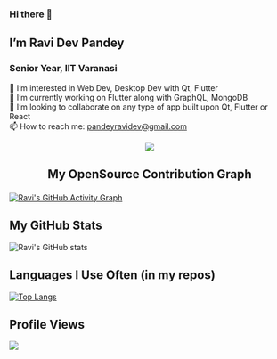 ### Hi there 👋

## I’m Ravi Dev Pandey
### Senior Year, IIT Varanasi
👀 I’m interested in Web Dev, Desktop Dev with Qt, Flutter<br>
🌱 I’m currently working on Flutter along with GraphQL, MongoDB<br>
💞️ I’m looking to collaborate on any type of app built upon Qt, Flutter or React<br>
📫 How to reach me: <a href="mailto:pandeyravidev@gmail.com">pandeyravidev@gmail.com</a><br>

<p align="center"><img align="center" src="https://github-readme-streak-stats.herokuapp.com/?user=literalEval&theme=github-dark"></p>

## <p align="center">My OpenSource Contribution Graph</p>
[![Ravi's GitHub Activity Graph](https://github-readme-activity-graph.cyclic.app/graph?username=literalEval&theme=react-dark)](https://github.com/literalEval)

## My GitHub Stats
![Ravi's GitHub stats](https://github-readme-stats.vercel.app/api?username=literalEval&show_icons=true&theme=github_dark&hide_border=true)

## Languages I Use Often (in my repos)
[![Top Langs](https://github-readme-stats.vercel.app/api/top-langs/?username=literalEval&theme=github_dark&show_icons=true&layout=compact&hide_border=true)](https://github.com/literalEval)

## Profile Views
![](https://komarev.com/ghpvc/?username=literalEval&style=flat-square)

<!---
Literal-Eval/Literal-Eval is a ✨ special ✨ repository because its `README.md` (this file) appears on your GitHub profile.
You can click the Preview link to take a look at your changes.
--->

